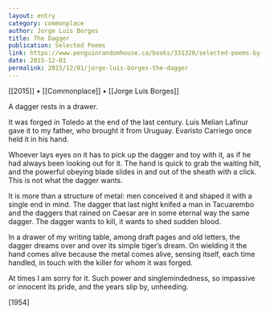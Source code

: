 ```yaml
---
layout: entry
category: commonplace
author: Jorge Luis Borges
title: The Dagger
publication: Selected Poems
link: https://www.penguinrandomhouse.ca/books/331320/selected-poems-by-jorge-luis-borges/9780140587210
date: 2015-12-01
permalink: 2015/12/01/jorge-luis-borges-the-dagger
---
```


[[2015]] • [[Commonplace]] • [[Jorge Luis Borges]]

A dagger rests in a drawer.

It was forged in Toledo at the end of the last century. Luis Melian Lafinur gave it to my father, who brought it from Uruguay. Evaristo Carriego once held it in his hand.

Whoever lays eyes on it has to pick up the dagger and toy with it, as if he had always been looking out for it. The hand is quick to grab the waiting hilt, and the powerful obeying blade slides in and out of the sheath with a click. This is not what the dagger wants.

It is more than a structure of metal: men conceived it and shaped it with a single end in mind. The dagger that last night knifed a man in Tacuarembo and the daggers that rained on Caesar are in some eternal way the same dagger. The dagger wants to kill, it wants to shed sudden blood.

In a drawer of my writing table, among draft pages and old letters, the dagger dreams over and over its simple tiger’s dream. On wielding it the hand comes alive because the metal comes alive, sensing itself, each time handled, in touch with the killer for whom it was forged.

At times I am sorry for it. Such power and singlemindedness, so impassive or innocent its pride, and the years slip by, unheeding.

[1954]